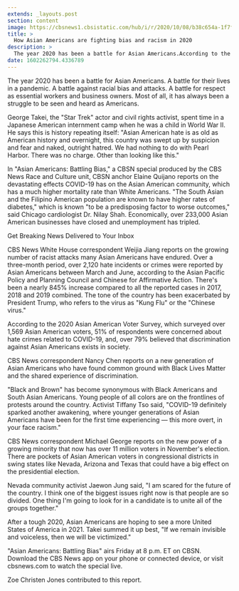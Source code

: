 ```yaml
--- 
extends: _layouts.post 
section: content 
image: https://cbsnews1.cbsistatic.com/hub/i/r/2020/10/08/b38c654a-1f7f-4c6b-b860-0600531b5153/thumbnail/1200x630/654c531c9670113c0ab7330701e0d173/rac-battling-epg-icon-1440x1080.jpg 
title: > 
  How Asian Americans are fighting bias and racism in 2020 
description: > 
  The year 2020 has been a battle for Asian Americans.According to the 2020 Asian American Voter Survey, which surveyed over 1,569 Asian American voters, 51% of respondents were concerned about hate crimes related to COVID-19, and, over 79% believed that discrimination against Asian Americans exists in society."Black and Brown" has become synonymous with Black Americans and South Asian Americans.After a tough 2020, Asian Americans are hoping to see a more United States of America in 2021."Asian Americans: Battling Bias" airs Friday at 8 p.m. 
date: 1602262794.4336789 
--- 
```

The year 2020 has been a battle for Asian Americans. A battle for their lives in a pandemic. A battle against racial bias and attacks. A battle for respect as essential workers and business owners. Most of all, it has always been a struggle to be seen and heard as Americans.

George Takei, the "Star Trek" actor and civil rights activist, spent time in a Japanese American internment camp when he was a child in World War II. He says this is history repeating itself: "Asian American hate is as old as American history and overnight, this country was swept up by suspicion and fear and naked, outright hatred. We had nothing to do with Pearl Harbor. There was no charge. Other than looking like this."

In "Asian Americans: Battling Bias," a CBSN special produced by the CBS News Race and Culture unit, CBSN anchor Elaine Quijano reports on the devastating effects COVID-19 has on the Asian American community, which has a much higher mortality rate than White Americans. "The South Asian and the Filipino American population are known to have higher rates of diabetes," which is known "to be a predisposing factor to worse outcomes," said Chicago cardiologist Dr. Nilay Shah. Economically, over 233,000 Asian American businesses have closed and unemployment has tripled.

Get Breaking News Delivered to Your Inbox

CBS News White House correspondent Weijia Jiang reports on the growing number of racist attacks many Asian Americans have endured. Over a three-month period, over 2,120 hate incidents or crimes were reported by Asian Americans between March and June, according to the Asian Pacific Policy and Planning Council and Chinese for Affirmative Action. There's been a nearly 845% increase compared to all the reported cases in 2017, 2018 and 2019 combined. The tone of the country has been exacerbated by President Trump, who refers to the virus as "Kung Flu" or the "Chinese virus."

According to the 2020 Asian American Voter Survey, which surveyed over 1,569 Asian American voters, 51% of respondents were concerned about hate crimes related to COVID-19, and, over 79% believed that discrimination against Asian Americans exists in society.

CBS News correspondent Nancy Chen reports on a new generation of Asian Americans who have found common ground with Black Lives Matter and the shared experience of discrimination.

"Black and Brown" has become synonymous with Black Americans and South Asian Americans. Young people of all colors are on the frontlines of protests around the country. Activist Tiffany Tso said, "COVID-19 definitely sparked another awakening, where younger generations of Asian Americans have been for the first time experiencing — this more overt, in your face racism."

CBS News correspondent Michael George reports on the new power of a growing minority that now has over 11 million voters in November's election. There are pockets of Asian American voters in congressional districts in swing states like Nevada, Arizona and Texas that could have a big effect on the presidential election.

Nevada community activist Jaewon Jung said, "I am scared for the future of the country. I think one of the biggest issues right now is that people are so divided. One thing I'm going to look for in a candidate is to unite all of the groups together."

After a tough 2020, Asian Americans are hoping to see a more United States of America in 2021. Takei summed it up best, "If we remain invisible and voiceless, then we will be victimized."

"Asian Americans: Battling Bias" airs Friday at 8 p.m. ET on CBSN. Download the CBS News app on your phone or connected device, or visit cbsnews.com to watch the special live.

Zoe Christen Jones contributed to this report.